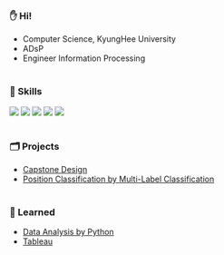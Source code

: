 ### ✋ Hi!
* Computer Science, KyungHee University
* ADsP
* Engineer Information Processing
<br></br>

### 💪 Skills 

<img src="https://img.shields.io/badge/python-3776AB?style=for-the-badge&logo=Python&logoColor=white"> <img src="https://img.shields.io/badge/mysql-4479A1?style=for-the-badge&logo=mysql&logoColor=white"> <img src="https://img.shields.io/badge/pandas-%23150458.svg?style=for-the-badge&logo=pandas&logoColor=white"> <img src="https://img.shields.io/badge/scikit--learn-%23F7931E.svg?style=for-the-badge&logo=scikit-learn&logoColor=white"> <img src="https://img.shields.io/badge/Tableau-E97627?style=for-the-badge&logo=Tableau&logoColor=white">
<br></br>

### 🗂 Projects

* [Capstone Design](https://github.com/MS1027/subwayapp)
* [Position Classification by Multi-Label Classification](https://github.com/MS1027/Position_Classification)
<br></br>

### 📖 Learned
* [Data Analysis by Python](https://github.com/MS1027/Data_Analysis)
* [Tableau](https://public.tableau.com/app/profile/minsik.shin/vizzes)

<!--
emoji https://www.iemoji.com/
-->

